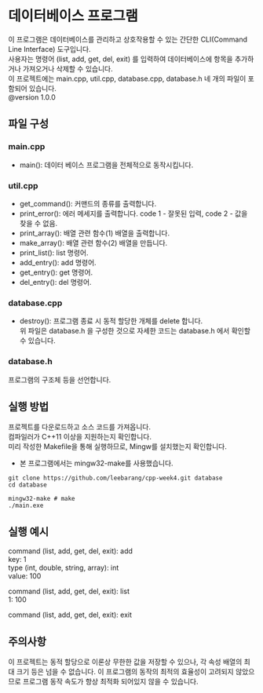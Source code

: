 # 데이터베이스 프로그램
이 프로그램은 데이터베이스를 관리하고 상호작용할 수 있는 간단한 CLI(Command Line Interface) 도구입니다.   
사용자는 명령어 (list, add, get, del, exit) 를 입력하여 데이터베이스에 항목을 추가하거나 가져오거나 삭제할 수 있습니다.   
이 프로젝트에는 main.cpp, util.cpp, database.cpp, database.h 네 개의 파일이 포함되어 있습니다.   
@version 1.0.0

## 파일 구성
### main.cpp
* main(): 데이터 베이스 프로그램을 전체적으로 동작시킵니다.
### util.cpp
* get_command(): 커맨드의 종류를 출력합니다.
* print_error(): 에러 메세지를 출력합니다. code 1 - 잘못된 입력, code 2 - 값을 찾을 수 없음.
* print_array(): 배열 관련 함수(1) 배열을 출력합니다.
* make_array(): 배열 관련 함수(2) 배열을 만듭니다.
* print_list(): list 명령어.
* add_entry(): add 명령어.
* get_entry(): get 명령어.
* del_entry(): del 명령어.
### database.cpp
* destroy(): 프로그램 종료 시 동적 할당한 개체를 delete 합니다.   
위 파일은 database.h 을 구성한 것으로 자세한 코드는 database.h 에서 확인할 수 있습니다.
### database.h
프로그램의 구조체 등을 선언합니다.
## 실행 방법
프로젝트를 다운로드하고 소스 코드를 가져옵니다.  
컴파일러가 C++11 이상을 지원하는지 확인합니다.  
미리 작성한 Makefile을 통해 실행하므로, Mingw를 설치했는지 확인합니다.  
* 본 프로그램에서는 mingw32-make를 사용했습니다.  
```
git clone https://github.com/leebarang/cpp-week4.git database 
cd database

mingw32-make # make
./main.exe
```

## 실행 예시
command (list, add, get, del, exit): add   
key: 1   
type (int, double, string, array): int   
value: 100   
   
command (list, add, get, del, exit): list   
1: 100   

command (list, add, get, del, exit): exit   

## 주의사항
이 프로젝트는 동적 할당으로 이론상 무한한 값을 저장할 수 있으나, 각 속성 배열의 최대 크기 등은
넘을 수 없습니다. 이 프로그램의 동작의 최적의 효율성이 고려되지 않았으므로 프로그램 동작 속도가
항상 최적화 되어있지 않을 수 있습니다.
